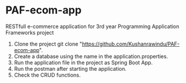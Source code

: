 # PAF-ecom-app
RESTfull e-commerce application for 3rd year Programming Application Frameworks project  

1. Clone the project git clone "https://github.com/Kushanrawindu/PAF-ecom-app".
2. Create a database using the name in the application.properties.
3. Run the application file in the project as Spring Boot App.
4. Run the postman after starting the application.
5. Check the CRUD functions.
